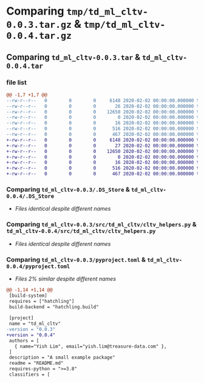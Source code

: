 # Comparing `tmp/td_ml_cltv-0.0.3.tar.gz` & `tmp/td_ml_cltv-0.0.4.tar.gz`

## Comparing `td_ml_cltv-0.0.3.tar` & `td_ml_cltv-0.0.4.tar`

### file list

```diff
@@ -1,7 +1,7 @@
--rw-r--r--   0        0        0     6148 2020-02-02 00:00:00.000000 td_ml_cltv-0.0.3/.DS_Store
--rw-r--r--   0        0        0       26 2020-02-02 00:00:00.000000 td_ml_cltv-0.0.3/src/td_ml_cltv/__init__.py
--rw-r--r--   0        0        0    12650 2020-02-02 00:00:00.000000 td_ml_cltv-0.0.3/src/td_ml_cltv/cltv_helpers.py
--rw-r--r--   0        0        0        0 2020-02-02 00:00:00.000000 td_ml_cltv-0.0.3/LICENSE
--rw-r--r--   0        0        0       16 2020-02-02 00:00:00.000000 td_ml_cltv-0.0.3/README.md
--rw-r--r--   0        0        0      516 2020-02-02 00:00:00.000000 td_ml_cltv-0.0.3/pyproject.toml
--rw-r--r--   0        0        0      467 2020-02-02 00:00:00.000000 td_ml_cltv-0.0.3/PKG-INFO
+-rw-r--r--   0        0        0     6148 2020-02-02 00:00:00.000000 td_ml_cltv-0.0.4/.DS_Store
+-rw-r--r--   0        0        0       27 2020-02-02 00:00:00.000000 td_ml_cltv-0.0.4/src/td_ml_cltv/__init__.py
+-rw-r--r--   0        0        0    12650 2020-02-02 00:00:00.000000 td_ml_cltv-0.0.4/src/td_ml_cltv/cltv_helpers.py
+-rw-r--r--   0        0        0        0 2020-02-02 00:00:00.000000 td_ml_cltv-0.0.4/LICENSE
+-rw-r--r--   0        0        0       16 2020-02-02 00:00:00.000000 td_ml_cltv-0.0.4/README.md
+-rw-r--r--   0        0        0      516 2020-02-02 00:00:00.000000 td_ml_cltv-0.0.4/pyproject.toml
+-rw-r--r--   0        0        0      467 2020-02-02 00:00:00.000000 td_ml_cltv-0.0.4/PKG-INFO
```

### Comparing `td_ml_cltv-0.0.3/.DS_Store` & `td_ml_cltv-0.0.4/.DS_Store`

 * *Files identical despite different names*

### Comparing `td_ml_cltv-0.0.3/src/td_ml_cltv/cltv_helpers.py` & `td_ml_cltv-0.0.4/src/td_ml_cltv/cltv_helpers.py`

 * *Files identical despite different names*

### Comparing `td_ml_cltv-0.0.3/pyproject.toml` & `td_ml_cltv-0.0.4/pyproject.toml`

 * *Files 2% similar despite different names*

```diff
@@ -1,14 +1,14 @@
 [build-system]
 requires = ["hatchling"]
 build-backend = "hatchling.build"
 
 [project]
 name = "td_ml_cltv"
-version = "0.0.3"
+version = "0.0.4"
 authors = [
   { name="Yish Lim", email="yish.lim@treasure-data.com" },
 ]
 description = "A small example package"
 readme = "README.md"
 requires-python = ">=3.8"
 classifiers = [
```

